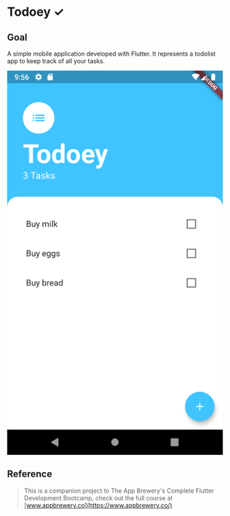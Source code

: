 # Todoey ✓

## Goal

A simple mobile application developed with Flutter. It represents a todolist app to keep track of all your tasks.

![Application view](https://github.com/vladhondru25/todoey/blob/master/Screenshot.png)

## Reference

>This is a companion project to The App Brewery's Complete Flutter Development Bootcamp, check out the full course at [www.appbrewery.co](https://www.appbrewery.co/)

